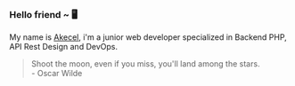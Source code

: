 ### Hello friend ~ 🖥

My name is [Akecel](https://www.github.com/akecel), i'm a junior web developer specialized in Backend PHP, API Rest Design and DevOps. 

> Shoot the moon, even if you miss, you'll land among the stars.
> <br> - Oscar Wilde

